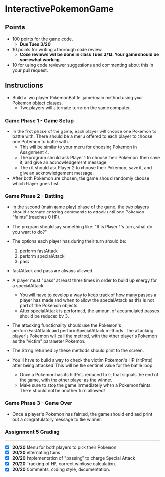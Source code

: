 # InteractivePokemonGame
## Points
 * 100 points for the game code.
   * **Due Tues 3/20**
 * 10 points for writing a thorough code review.
   * **Code reviews will be done in class Tues 3/13. Your game should be somewhat working**
 * 10 for using code reviewer suggestions and commenting about this in your pull request.
 
 ## Instructions
 * Build a two player PokemonBattle game/main method using your Pokemon object classes.
   * Two players will alternate turns on the same computer.
   
### Game Phase 1 - Game Setup
  * In the first phase of the game, each player will choose one Pokemon to battle with. There should be a menu offered to each player to choose one Pokemon to battle with.
    * This will be similar to your menu for choosing Pokemon in Assignment 4.
    * The program should ask Player 1 to choose their Pokemon, then save it, and give an acknowledgement message.
    * Then it should ask Player 2 to choose their Pokemon, save it, and give an acknowledgement message.
  * After both Pokemon are chosen, the game should randomly choose which Player goes first.
### Game Phase 2 - Battling
 * In the second (main game play) phase of the game, the two players should alternate entering commands to attack until one Pokemon "faints" (reaches 0 HP).
 * The program should say something like: "It is Player 1's turn, what do you want to do?"
 * The options each player has during their turn should be:
   1. perform fastAttack
   2. perform specialAttack
   3. pass 
   
 * fastAttack and pass are always allowed. 
 * A player must "pass" at least three times in order to build up energy for a specialAttack.
   * You will have to develop a way to keep track of how many passes a player has made and when to allow the specialAttack as this is not part of the Pokemon objects.
   * After specialAttack is performed, the amount of accumulated passes should be reduced by 3.
 * The attacking functionality should use the Pokemon's performFastAttack and performSpecialAttack methods. The attacking player's Pokemon will call the method, with the other player's Pokemon as the "victim" parameter Pokemon.
  * The String returned by these methods should print to the screen.
 
 * You'll have to build a way to check the victim Pokemon's HP (hitPnts) after being attacked. This will be the sentinel value for the battle loop.
   * Once a Pokemon has its hitPnts reduced to 0, that signals the end of the game, with the other player as the winner.
   * Make sure to stop the game immediately when a Pokemon faints. There should not be another turn allowed!
 
### Game Phase 3 - Game Over
 * Once a player's Pokemon has fainted, the game should end and print out a congratulatory message to the winner.

### Assignment 5 Grading
----

- [x] **20/20** Menu for both players to pick their Pokemon
- [x] **20/20** Alternating turns
- [x] **20/20** Implementation of "passing" to charge Special Attack
- [x] **20/20** Tracking of HP, correct win/lose calculation.
- [x] **20/20** Comments, coding style, documentation.

